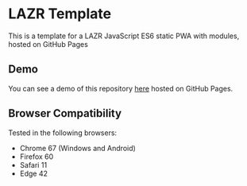 # LAZR Template

This is a template for a LAZR JavaScript ES6 static PWA with modules, hosted on GitHub Pages

## Demo

You can see a demo of this repository [here](https://laz-r.github.io/lazr-template) hosted on GitHub Pages.

## Browser Compatibility

Tested in the following browsers:

* Chrome 67 (Windows and Android)
* Firefox 60
* Safari 11
* Edge 42
